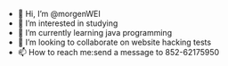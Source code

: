 - 👋 Hi, I’m @morgenWEI
- 👀 I’m interested in studying
- 🌱 I’m currently learning java programming
- 💞️ I’m looking to collaborate on website hacking tests
- 📫 How to reach me:send a message to 852-62175950

<!---
morgenWEI/morgenWEI is a ✨ special ✨ repository because its `README.md` (this file) appears on your GitHub profile.
You can click the Preview link to take a look at your changes.
--->
